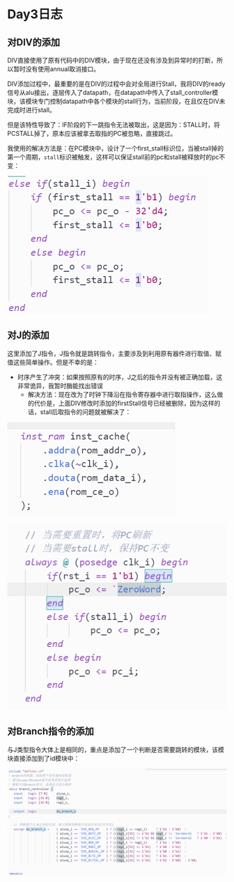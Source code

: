 # Day3日志





## 对DIV的添加

DIV直接使用了原有代码中的DIV模块，由于现在还没有涉及到异常时的打断，所以暂时没有使用annual取消接口。

DIV添加过程中，最重要的是在DIV的过程中会对全局进行Stall，我将DIV的ready信号从alu接出，逐层传入了datapath，在datapath中传入了stall\_controller模块，该模块专门控制datapath中各个模块的stall行为，当前阶段，在且仅在DIV未完成时进行stall。

但是该特性导致了：IF阶段的下一跳指令无法被取出，这是因为：STALL时，将PCSTALL掉了，原本应该被拿去取指的PC被忽略，直接跳过。

我使用的解决方法是：在PC模块中，设计了一个first\_stall标识位，当被stall掉的第一个周期，`stall`标识被触发，这样可以保证stall前的pc和stall被释放时的pc不变：

![image-20201228201821655](pics/Untitled/image-20201228201821655.png)





## 对J的添加

这里添加了J指令，J指令就是跳转指令，主要涉及到利用原有器件进行取值、赋值这些简单操作。但是不幸的是：

- 时序产生了冲突：如果按照原有的时序，J之后的指令并没有被正确加载，这非常诡异，我暂时酶能找出错误
  - 解决方法：现在改为了时钟下降沿在指令寄存器中进行取指操作，这么做的代价是，上面DIV修改时添加的firstStall信号已经被删除，因为这样的话，stall后取指令的问题就被解决了：

![image-20201228220407105](pics/Untitled/image-20201228220407105.png)



![image-20201228220417429](pics/Untitled/image-20201228220417429.png)

## 对Branch指令的添加

与J类型指令大体上是相同的，重点是添加了一个判断是否需要跳转的模块，该模块直接添加到了id模块中：

![image-20201229003434813](pics/Untitled/image-20201229003434813.png)

